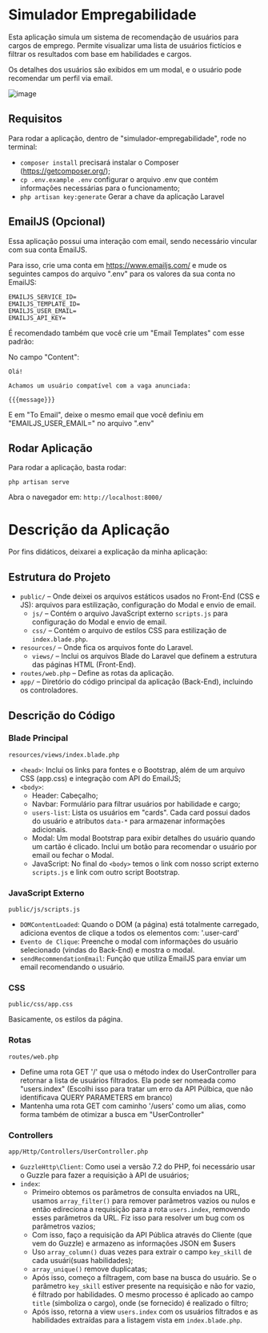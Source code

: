 # Simulador Empregabilidade
Esta aplicação simula um sistema de recomendação de usuários para cargos de emprego. Permite visualizar uma lista de usuários fictícios e filtrar os resultados com base em habilidades e cargos. 

Os detalhes dos usuários são exibidos em um modal, e o usuário pode recomendar um perfil via email.

![image](https://github.com/user-attachments/assets/8a1a26c8-9ec5-41b9-a34f-1fa3bb8bf3fb)


## Requisitos
Para rodar a aplicação, dentro de "simulador-empregabilidade", rode no terminal:

- `composer install` precisará instalar o Composer (https://getcomposer.org/);
- `cp .env.example .env` configurar o arquivo .env que contém informações necessárias para o funcionamento;
- `php artisan key:generate` Gerar a chave da aplicação Laravel

## EmailJS (Opcional)
Essa aplicação possui uma interação com email, sendo necessário vincular com sua conta EmailJS.

Para isso, crie uma conta em https://www.emailjs.com/ e mude os seguintes campos do arquivo ".env" para os valores da sua conta no EmailJS:

```
EMAILJS_SERVICE_ID=
EMAILJS_TEMPLATE_ID=
EMAILJS_USER_EMAIL=
EMAILJS_API_KEY=
```

É recomendado também que você crie um "Email Templates" com esse padrão:

No campo "Content":
```
Olá! 

Achamos um usuário compatível com a vaga anunciada:

{{{message}}}
 ```

E em "To Email", deixe o mesmo email que você definiu em "EMAILJS_USER_EMAIL=" no arquivo ".env"

## Rodar Aplicação
Para rodar a aplicação, basta rodar:

`php artisan serve`

Abra o navegador em:
`http://localhost:8000/`


# Descrição da Aplicação
Por fins didáticos, deixarei a explicação da minha aplicação:

## Estrutura do Projeto
- `public/` – Onde deixei os arquivos estáticos usados no Front-End (CSS e JS): arquivos para estilização, configuração do Modal e envio de email.
  - `js/` – Contém o arquivo JavaScript externo `scripts.js` para configuração do Modal e envio de email.
  - `css/` – Contém o arquivo de estilos CSS para estilização de `index.blade.php`.
- `resources/` – Onde fica os arquivos fonte do Laravel.
  - `views/` – Inclui os arquivos Blade do Laravel que definem a estrutura das páginas HTML (Front-End).
- `routes/web.php` – Define as rotas da aplicação.
- `app/` – Diretório do código principal da aplicação (Back-End), incluindo os controladores.

## Descrição do Código
### Blade Principal
`resources/views/index.blade.php`

- `<head>`:  Inclui os links para fontes e o Bootstrap, além de um arquivo CSS (app.css) e integração com API do EmailJS;
- `<body>`:
  - Header: Cabeçalho;
  - Navbar: Formulário para filtrar usuários por habilidade e cargo;
  - `users-list`: Lista os usuários em "cards". Cada card possui dados do usuário e atributos `data-*` para armazenar informações adicionais.
  - Modal: Um modal Bootstrap para exibir detalhes do usuário quando um cartão é clicado. Inclui um botão para recomendar o usuário por email ou fechar o Modal.
  - JavaScript: No final do `<body>` temos o link com nosso script externo `scripts.js` e link com outro script Bootstrap.

### JavaScript Externo 
`public/js/scripts.js`

- `DOMContentLoaded`: Quando o DOM (a página) está totalmente carregado, adiciona eventos de clique a todos os elementos com: '.user-card'
- `Evento de Clique`: Preenche o modal com informações do usuário selecionado (vindas do Back-End) e mostra o modal.
- `sendRecommendationEmail`: Função que utiliza EmailJS para enviar um email recomendando o usuário.

### CSS  
`public/css/app.css`

Basicamente, os estilos da página.

### Rotas 
`routes/web.php`

- Define uma rota GET '/' que usa o método index do UserController para retornar a lista de usuários filtrados. Ela pode ser nomeada como "users.index" (Escolhi isso para tratar um erro da API Púlbica, que não identificava QUERY PARAMETERS em branco)
- Mantenha uma rota GET com caminho '/users' como um alias, como forma também de otimizar a busca em "UserController"

### Controllers 
`app/Http/Controllers/UserController.php`

- `GuzzleHttp\Client`: Como usei a versão 7.2 do PHP, foi necessário usar o Guzzle para fazer a requisição à API de usuários;
- `index`:
  - Primeiro obtemos os parâmetros de consulta enviados na URL, usamos `array_filter()` para remover parâmetros vazios ou nulos e então edireciona a requisição para a rota `users.index`, removendo esses parâmetros da URL. Fiz isso para resolver um bug com os parâmetros vazios;
  - Com isso, faço a requisição da API Pública através do Cliente (que vem do Guzzle) e armazeno as informações JSON em $users
  - Uso `array_column()` duas vezes para extrair o campo `key_skill` de cada usuári(suas habilidades);
  - `array_unique()` remove duplicatas;
  - Após isso, começo a filtragem, com base na busca do usuário. Se o parâmetro `key_skill` estiver presente na requisição e não for vazio, é filtrado por habilidades. O mesmo processo é aplicado ao campo `title` (simboliza o cargo), onde (se fornecido) é realizado o filtro;
  - Após isso, retorna a view `users.index` com os usuários filtrados e as habilidades extraídas para a listagem vista em `index.blade.php`.
